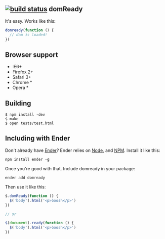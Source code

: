 [![build status](https://secure.travis-ci.org/ded/domready.png)](http://travis-ci.org/ded/domready)
domReady
--------
It's easy. Works like this:

``` js
domready(function () {
  // dom is loaded!
})
```

Browser support
---------------

  * IE6+
  * Firefox 2+
  * Safari 3+
  * Chrome *
  * Opera *

Building
--------

    $ npm install -dev
    $ make
    $ open tests/test.html

Including with Ender
--------------------
Don't already have [Ender](http://ender.no.de)? Ender relies on [Node](http://nodejs.org), and [NPM](http://npmjs.org). Install it like this:

    npm install ender -g

Once you're good with that. Include domready in your package:

    ender add domready

Then use it like this:

``` js
$.domReady(function () {
  $('body').html('<p>boosh</p>')
})

// or

$(document).ready(function () {
  $('body').html('<p>boosh</p>')
})
```